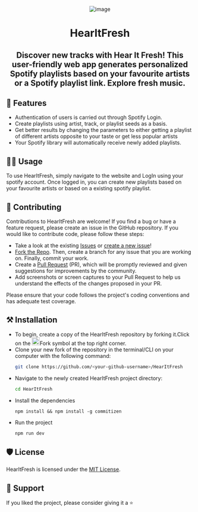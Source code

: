 <div align="center">

![image](https://user-images.githubusercontent.com/78784850/210045371-8f386335-88cf-4a65-9d00-6ac0e808269e.png)

</div>

<h1 align="center">HearItFresh</h1>
<h2 align="center">Discover new tracks with Hear It Fresh! This user-friendly web app generates personalized Spotify playlists based on your favourite artists or a Spotify playlist link. Explore fresh music.</h2>



## 💫 Features

- Authentication of users is carried out through Spotify Login.
- Create playlists using artist, track, or playlist seeds as a basis.
- Get better results by changing the parameters to either getting a playlist of different artists opposite to your taste or get less popular artists
- Your Spotify library will automatically receive newly added playlists.

## 👨‍💻 Usage

To use HearItFresh, simply navigate to the website and LogIn using your spotify account. Once logged in, you can create new playlists based on your favourite artists or based on a existing spotify playlist.


##  👥 Contributing

Contributions to HearItFresh are welcome! If you find a bug or have a feature request, please create an issue in the GitHub repository. If you would like to contribute code, please follow these steps:

- Take a look at the existing [Issues](https://github.com/Dun-sin/HearItFresh/issues) or [create a new issue](https://github.com/Dun-sin/HearItFresh/issues/new/choose)!
- [Fork the Repo](https://github.com/Dun-sin/HearItFresh/fork). Then, create a branch for any issue that you are working on. Finally, commit your work.
- Create a [Pull Request](https://github.com/Dun-sin/HearItFresh/compare) (PR), which will be promptly reviewed and given suggestions for improvements by the community.
- Add screenshots or screen captures to your Pull Request to help us understand the effects of the changes proposed in your PR.

Please ensure that your code follows the project's coding conventions and has adequate test coverage.

## ⚒️ Installation
- To begin, create a copy of the HearItFresh repository by forking it.Click on the <a href="https://github.com/Dun-sin/HearItFresh/fork"><img src="https://i.imgur.com/G4z1kEe.png" height="21" width="21"></a>Fork symbol at the top right corner.
- Clone your new fork of the repository in the terminal/CLI on your computer with the following command:
  ```bash
  git clone https://github.com/<your-github-username>/HearItFresh
  ```
- Navigate to the newly created HearItFresh project directory:
  ```bash
  cd HearItFresh
  ```
- Install the dependencies
   ```
   npm install && npm install -g commitizen
   ```
- Run the project
   ```
   npm run dev
   ```

## 🛡️ License

HearItFresh is licensed under the [MIT License](https://opensource.org/licenses/MIT).

## 🤝 Support

If you liked the project, please consider giving it a ⭐️
